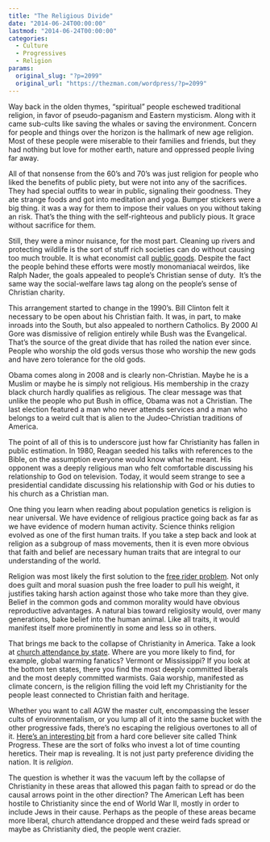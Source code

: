 ```yaml
---
title: "The Religious Divide"
date: "2014-06-24T00:00:00"
lastmod: "2014-06-24T00:00:00"
categories:
  - Culture
  - Progressives
  - Religion
params:
  original_slug: "?p=2099"
  original_url: "https://thezman.com/wordpress/?p=2099"
---
```


Way back in the olden thymes, “spiritual” people eschewed traditional
religion, in favor of pseudo-paganism and Eastern mysticism. Along with
it came sub-cults like saving the whales or saving the environment.
Concern for people and things over the horizon is the hallmark of new
age religion. Most of these people were miserable to their families and
friends, but they had nothing but love for mother earth, nature and
oppressed people living far away.

All of that nonsense from the 60’s and 70’s was just religion for people
who liked the benefits of public piety, but were not into any of the
sacrifices. They had special outfits to wear in public, signaling their
goodness. They ate strange foods and got into meditation and yoga.
Bumper stickers were a big thing. it was a way for them to impose their
values on you without taking an risk. That’s the thing with the
self-righteous and publicly pious. It grace without sacrifice for them.

Still, they were a minor nuisance, for the most part. Cleaning up rivers
and protecting wildlife is the sort of stuff rich societies can do
without causing too much trouble. It is what economist call
<a href="http://en.wikipedia.org/wiki/Public_good"
rel="noopener noreferrer" target="_blank">public goods</a>. Despite the
fact the people behind these efforts were mostly monomaniacal weirdos,
like Ralph Nader, the goals appealed to people’s Christian sense of
duty.  It’s the same way the social-welfare laws tag along on the
people’s sense of Christian charity.

This arrangement started to change in the 1990’s. Bill Clinton felt it
necessary to be open about his Christian faith. It was, in part, to make
inroads into the South, but also appealed to northern Catholics. By 2000
Al Gore was dismissive of religion entirely while Bush was the
Evangelical. That’s the source of the great divide that has roiled the
nation ever since. People who worship the old gods versus those who
worship the new gods and have zero tolerance for the old gods.

Obama comes along in 2008 and is clearly non-Christian. Maybe he is a
Muslim or maybe he is simply not religious. His membership in the crazy
black church hardly qualifies as religious. The clear message was that
unlike the people who put Bush in office, Obama was not a Christian. The
last election featured a man who never attends services and a man who
belongs to a weird cult that is alien to the Judeo-Christian traditions
of America.

The point of all of this is to underscore just how far Christianity has
fallen in public estimation. In 1980, Reagan seeded his talks with
references to the Bible, on the assumption everyone would know what he
meant. His opponent was a deeply religious man who felt comfortable
discussing his relationship to God on television. Today, it would seem
strange to see a presidential candidate discussing his relationship with
God or his duties to his church as a Christian man.

One thing you learn when reading about population genetics is religion
is near universal. We have evidence of religious practice going back as
far as we have evidence of modern human activity. Science thinks
religion evolved as one of the first human traits. If you take a step
back and look at religion as a subgroup of mass movements, then it is
even more obvious that faith and belief are necessary human traits that
are integral to our understanding of the world.

Religion was most likely the first solution to the
<a href="http://en.wikipedia.org/wiki/Free_rider_problem"
rel="noopener noreferrer" target="_blank">free rider problem</a>. Not
only does guilt and moral suasion push the free loader to pull his
weight, it justifies taking harsh action against those who take more
than they give. Belief in the common gods and common morality would have
obvious reproductive advantages. A natural bias toward religiosity
would, over many generations, bake belief into the human animal. Like
all traits, it would manifest itself more prominently in some and less
so in others.

That brings me back to the collapse of Christianity in America. Take a
look at <a
href="http://www.gallup.com/poll/125999/mississippians-go-church-most-vermonters-least.aspx"
rel="noopener noreferrer" target="_blank">church attendance by state</a>.
Where are you more likely to find, for example, global warming fanatics?
Vermont or Mississippi? If you look at the bottom ten states, there you
find the most deeply committed liberals and the most deeply committed
warmists. Gaia worship, manifested as climate concern, is the religion
filling the void left my Christianity for the people least connected to
Christian faith and heritage.

Whether you want to call AGW the master cult, encompassing the lesser
cults of environmentalism, or you lump all of it into the same bucket
with the other progressive fads, there’s no escaping the religious
overtones to all of it. <a
href="http://thinkprogress.org/climate/2013/11/13/2938961/red-states-climate-deniers/"
rel="noopener noreferrer" target="_blank">Here’s an interesting bit</a>
from a hard core believer site called Think Progress. These are the sort
of folks who invest a lot of time counting heretics. Their map is
revealing. It is not just party preference dividing the nation. It is
*religion*.

The question is whether it was the vacuum left by the collapse of
Christianity in these areas that allowed this pagan faith to spread or
do the causal arrows point in the other direction? The American Left has
been hostile to Christianity since the end of World War II, mostly in
order to include Jews in their cause. Perhaps as the people of these
areas became more liberal, church attendance dropped and these weird
fads spread or maybe as Christianity died, the people went crazier.
